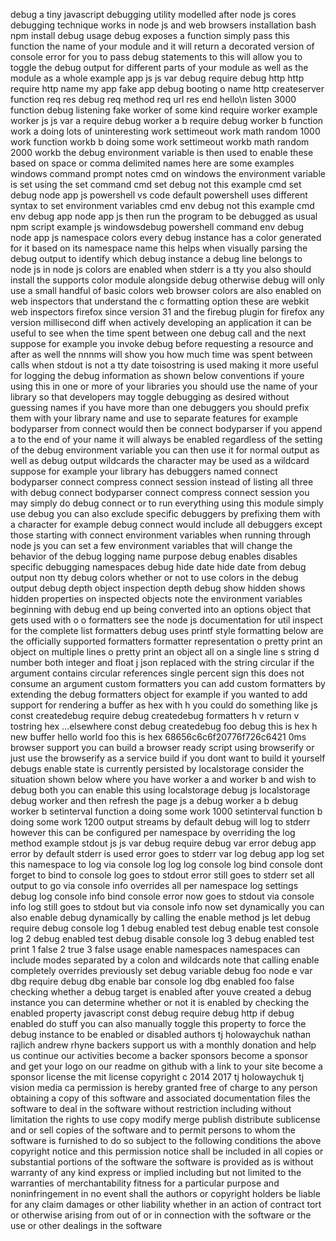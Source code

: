 debug a tiny javascript debugging utility modelled after node js cores debugging technique works in node js and web browsers installation bash npm install debug usage debug exposes a function simply pass this function the name of your module and it will return a decorated version of console error for you to pass debug statements to this will allow you to toggle the debug output for different parts of your module as well as the module as a whole example app js js var debug require debug http http require http name my app fake app debug booting o name http createserver function req res debug req method req url res end hello\n listen 3000 function debug listening fake worker of some kind require worker example worker js js var a require debug worker a b require debug worker b function work a doing lots of uninteresting work settimeout work math random 1000 work function workb b doing some work settimeout workb math random 2000 workb the debug environment variable is then used to enable these based on space or comma delimited names here are some examples windows command prompt notes cmd on windows the environment variable is set using the set command cmd set debug not this example cmd set debug node app js powershell vs code default powershell uses different syntax to set environment variables cmd env debug not this example cmd env debug app node app js then run the program to be debugged as usual npm script example js windowsdebug powershell command env debug node app js namespace colors every debug instance has a color generated for it based on its namespace name this helps when visually parsing the debug output to identify which debug instance a debug line belongs to node js in node js colors are enabled when stderr is a tty you also should install the supports color module alongside debug otherwise debug will only use a small handful of basic colors web browser colors are also enabled on web inspectors that understand the c formatting option these are webkit web inspectors firefox since version 31 and the firebug plugin for firefox any version millisecond diff when actively developing an application it can be useful to see when the time spent between one debug call and the next suppose for example you invoke debug before requesting a resource and after as well the nnnms will show you how much time was spent between calls when stdout is not a tty date toisostring is used making it more useful for logging the debug information as shown below conventions if youre using this in one or more of your libraries you should use the name of your library so that developers may toggle debugging as desired without guessing names if you have more than one debuggers you should prefix them with your library name and use to separate features for example bodyparser from connect would then be connect bodyparser if you append a to the end of your name it will always be enabled regardless of the setting of the debug environment variable you can then use it for normal output as well as debug output wildcards the character may be used as a wildcard suppose for example your library has debuggers named connect bodyparser connect compress connect session instead of listing all three with debug connect bodyparser connect compress connect session you may simply do debug connect or to run everything using this module simply use debug you can also exclude specific debuggers by prefixing them with a character for example debug connect would include all debuggers except those starting with connect environment variables when running through node js you can set a few environment variables that will change the behavior of the debug logging name purpose debug enables disables specific debugging namespaces debug hide date hide date from debug output non tty debug colors whether or not to use colors in the debug output debug depth object inspection depth debug show hidden shows hidden properties on inspected objects note the environment variables beginning with debug end up being converted into an options object that gets used with o o formatters see the node js documentation for util inspect for the complete list formatters debug uses printf style formatting below are the officially supported formatters formatter representation o pretty print an object on multiple lines o pretty print an object all on a single line s string d number both integer and float j json replaced with the string circular if the argument contains circular references single percent sign this does not consume an argument custom formatters you can add custom formatters by extending the debug formatters object for example if you wanted to add support for rendering a buffer as hex with h you could do something like js const createdebug require debug createdebug formatters h v return v tostring hex …elsewhere const debug createdebug foo debug this is hex h new buffer hello world foo this is hex 68656c6c6f20776f726c6421 0ms browser support you can build a browser ready script using browserify or just use the browserify as a service build if you dont want to build it yourself debugs enable state is currently persisted by localstorage consider the situation shown below where you have worker a and worker b and wish to debug both you can enable this using localstorage debug js localstorage debug worker and then refresh the page js a debug worker a b debug worker b setinterval function a doing some work 1000 setinterval function b doing some work 1200 output streams by default debug will log to stderr however this can be configured per namespace by overriding the log method example stdout js js var debug require debug var error debug app error by default stderr is used error goes to stderr var log debug app log set this namespace to log via console log log log console log bind console dont forget to bind to console log goes to stdout error still goes to stderr set all output to go via console info overrides all per namespace log settings debug log console info bind console error now goes to stdout via console info log still goes to stdout but via console info now set dynamically you can also enable debug dynamically by calling the enable method js let debug require debug console log 1 debug enabled test debug enable test console log 2 debug enabled test debug disable console log 3 debug enabled test print 1 false 2 true 3 false usage enable namespaces namespaces can include modes separated by a colon and wildcards note that calling enable completely overrides previously set debug variable debug foo node e var dbg require debug dbg enable bar console log dbg enabled foo false checking whether a debug target is enabled after youve created a debug instance you can determine whether or not it is enabled by checking the enabled property javascript const debug require debug http if debug enabled do stuff you can also manually toggle this property to force the debug instance to be enabled or disabled authors tj holowaychuk nathan rajlich andrew rhyne backers support us with a monthly donation and help us continue our activities become a backer sponsors become a sponsor and get your logo on our readme on github with a link to your site become a sponsor license the mit license copyright c 2014 2017 tj holowaychuk tj vision media ca permission is hereby granted free of charge to any person obtaining a copy of this software and associated documentation files the software to deal in the software without restriction including without limitation the rights to use copy modify merge publish distribute sublicense and or sell copies of the software and to permit persons to whom the software is furnished to do so subject to the following conditions the above copyright notice and this permission notice shall be included in all copies or substantial portions of the software the software is provided as is without warranty of any kind express or implied including but not limited to the warranties of merchantability fitness for a particular purpose and noninfringement in no event shall the authors or copyright holders be liable for any claim damages or other liability whether in an action of contract tort or otherwise arising from out of or in connection with the software or the use or other dealings in the software